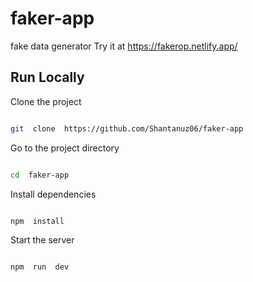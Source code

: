 # faker-app
 fake data generator
 Try it at 
https://fakerop.netlify.app/

## Run Locally

Clone the project

```bash

git  clone  https://github.com/Shantanuz06/faker-app

```

Go to the project directory

```bash

cd  faker-app

```

Install dependencies

```bash

npm  install

```

Start the server

```bash

npm  run  dev

```
